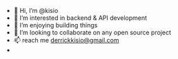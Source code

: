 - 👋 Hi, I’m @kisio
- 👀 I’m interested in backend & API development 
- 🌱 I’m enjoying building things
- 💞️ I’m looking to collaborate on any open source project
- 📫 reach me derrickkisio@gmail.com
- 
<!---
kisio/kisio is a ✨ special ✨ repository because its `README.md` (this file) appears on your GitHub profile.
You can click the Preview link to take a look at your changes.
--->
